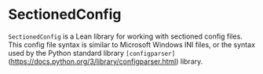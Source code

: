 # SectionedConfig

`SectionedConfig` is a Lean library for working with sectioned config files.
This config file syntax is similar to Microsoft Windows INI files, or the
syntax used by the Python standard library
`[configparser]`(https://docs.python.org/3/library/configparser.html) library.

